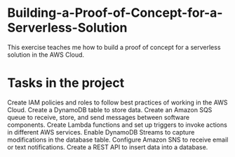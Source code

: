 # Building-a-Proof-of-Concept-for-a-Serverless-Solution
This exercise teaches me how to build a proof of concept for a serverless solution in the AWS Cloud.

# Tasks in the project
Create IAM policies and roles to follow best practices of working in the AWS Cloud.
Create a DynamoDB table to store data.
Create an Amazon SQS queue to receive, store, and send messages between software components.
Create Lambda functions and set up triggers to invoke actions in different AWS services.
Enable DynamoDB Streams to capture modifications in the database table.
Configure Amazon SNS to receive email or text notifications.
Create a REST API to insert data into a database.

